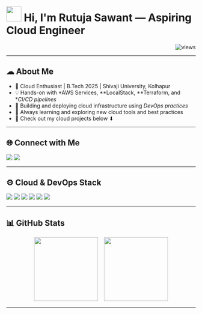 <!-- Profile View Counter & Greeting -->
<h1 align="left">
  <img src="https://raw.githubusercontent.com/aemmadi/aemmadi/master/wave.gif" width="40px"> Hi, I'm Rutuja Sawant — Aspiring Cloud Engineer
</h1>
<p align="right">
  <img src="https://komarev.com/ghpvc/?username=RutujaSawant09&label=Profile+Views&color=0e75b6&style=flat" alt="views" />
</p>

---

## ☁ About Me

- 🚀 Cloud Enthusiast | B.Tech 2025 | Shivaji University, Kolhapur  
- 💡 Hands-on with *AWS Services, **LocalStack, **Terraform, and **CI/CD pipelines*  
- 🔧 Building and deploying cloud infrastructure using *DevOps practices*  
- 🧠 Always learning and exploring new cloud tools and best practices  
- 📁 Check out my cloud projects below ⬇  

---

## 🌐 Connect with Me

<p align="left">
  <a href="mailto:rutujasawant0909@gmail.com"><img src="https://img.shields.io/badge/Gmail-D14836?style=for-the-badge&logo=gmail&logoColor=white" /></a>
  <a href="https://www.linkedin.com/in/rutuja-sawant-972979257/"><img src="https://img.shields.io/badge/LinkedIn-0077B5?style=for-the-badge&logo=linkedin&logoColor=white" /></a>
</p>

---

## ⚙ Cloud & DevOps Stack

<p>
  <img src="https://img.shields.io/badge/AWS-232F3E?style=for-the-badge&logo=amazon-aws&logoColor=white" />
  <img src="https://img.shields.io/badge/LocalStack-000000?style=for-the-badge&logoColor=white" />
  <img src="https://img.shields.io/badge/Terraform-623CE4?style=for-the-badge&logo=terraform&logoColor=white" />
  <img src="https://img.shields.io/badge/Docker-2496ED?style=for-the-badge&logo=docker&logoColor=white" />
  <img src="https://img.shields.io/badge/GitHub%20Actions-2088FF?style=for-the-badge&logo=github-actions&logoColor=white" />
  <img src="https://img.shields.io/badge/Linux-FCC624?style=for-the-badge&logo=linux&logoColor=black" />
</p>

---

## 📊 GitHub Stats

<p align="center">
  <img src="https://github-readme-stats.vercel.app/api?username=RutujaSawant09&show_icons=true&count_private=true&include_all_commits=true&theme=github_dark" height="170px"/>
  &nbsp;&nbsp;
  <img src="https://github-readme-stats.vercel.app/api/top-langs/?username=RutujaSawant09&layout=compact&theme=github_dark" height="170px"/>
</p>

---
